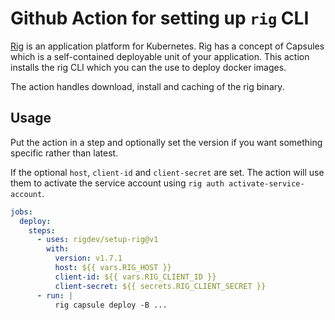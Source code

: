 # Github Action for setting up `rig` CLI

[Rig](https://docs.rig.dev) is an application platform for Kubernetes. Rig has
a concept of Capsules which is a self-contained deployable unit of your
application. This action installs the rig CLI which you can the use to deploy
docker images.

The action handles download, install and caching of the rig binary.

## Usage

Put the action in a step and optionally set the version if you want something
specific rather than latest.

If the optional `host`, `client-id` and `client-secret` are set. The action
will use them to activate the service account using `rig auth
activate-service-account`.

```yaml
jobs:
  deploy:
    steps:
      - uses: rigdev/setup-rig@v1
        with:
          version: v1.7.1
          host: ${{ vars.RIG_HOST }}
          client-id: ${{ vars.RIG_CLIENT_ID }}
          client-secret: ${{ secrets.RIG_CLIENT_SECRET }}
      - run: |
          rig capsule deploy -B ...
```
